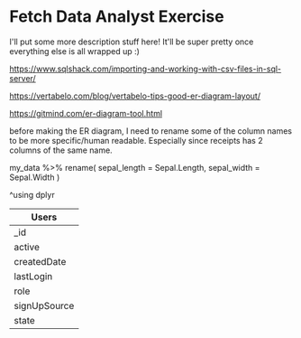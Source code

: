 # Fetch Data Analyst Exercise

I'll put some more description stuff here! It'll be super pretty once everything else is all wrapped up :)

https://www.sqlshack.com/importing-and-working-with-csv-files-in-sql-server/

https://vertabelo.com/blog/vertabelo-tips-good-er-diagram-layout/

https://gitmind.com/er-diagram-tool.html

before making the ER diagram, I need to rename some of the column names to be more specific/human readable. Especially since receipts has 2 columns of the same name.

my_data %>% 
  rename(
    sepal_length = Sepal.Length,
    sepal_width = Sepal.Width
    )
    
^using dplyr

|Users|
|-----|
|_id|
|active|
|createdDate|
|lastLogin|
|role|
|signUpSource|
|state|

